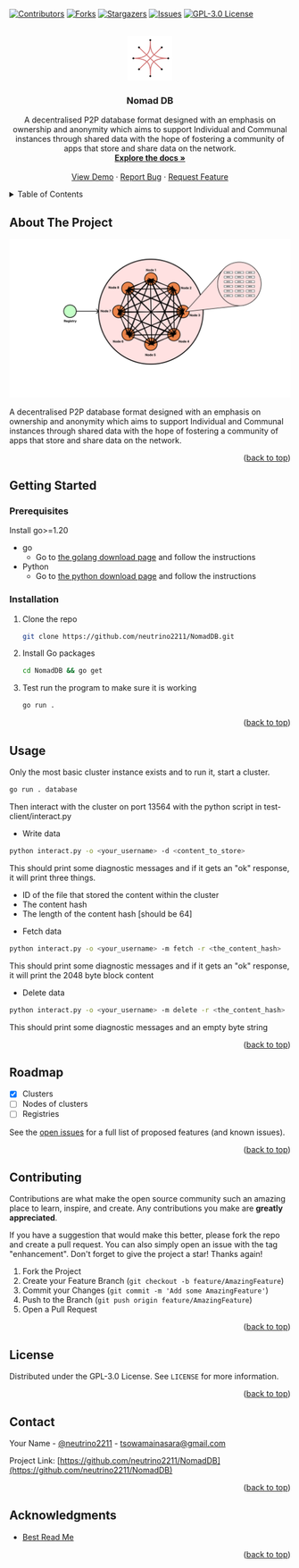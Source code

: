 <!-- Improved compatibility of back to top link: See: https://github.com/othneildrew/Best-README-Template/pull/73 -->
<a name="readme-top"></a>
<!--
*** Thanks for checking out the Best-README-Template. If you have a suggestion
*** that would make this better, please fork the repo and create a pull request
*** or simply open an issue with the tag "enhancement".
*** Don't forget to give the project a star!
*** Thanks again! Now go create something AMAZING! :D
-->



<!-- PROJECT SHIELDS -->
<!--
*** I'm using markdown "reference style" links for readability.
*** Reference links are enclosed in brackets [ ] instead of parentheses ( ).
*** See the bottom of this document for the declaration of the reference variables
*** for contributors-url, forks-url, etc. This is an optional, concise syntax you may use.
*** https://www.markdownguide.org/basic-syntax/#reference-style-links
-->
[![Contributors][contributors-shield]][contributors-url]
[![Forks][forks-shield]][forks-url]
[![Stargazers][stars-shield]][stars-url]
[![Issues][issues-shield]][issues-url]
[![GPL-3.0 License][license-shield]][license-url]



<!-- PROJECT LOGO -->
<br />
<div align="center">
  <a href="https://github.com/neutrino2211/NomadDB">
    <img src="docs/Nomad DB.png" alt="Logo" height="80">
  </a>

<h3 align="center">Nomad DB</h3>

  <p align="center">
    A decentralised P2P database format designed with an emphasis on ownership and anonymity which aims to support Individual and Communal instances through shared data with the hope of fostering a community of apps that store and share data on the network.
    <br />
    <a href="https://github.com/neutrino2211/NomadDB"><strong>Explore the docs »</strong></a>
    <br />
    <br />
    <a href="https://github.com/neutrino2211/NomadDB">View Demo</a>
    ·
    <a href="https://github.com/neutrino2211/NomadDB/issues">Report Bug</a>
    ·
    <a href="https://github.com/neutrino2211/NomadDB/issues">Request Feature</a>
  </p>
</div>



<!-- TABLE OF CONTENTS -->
<details>
  <summary>Table of Contents</summary>
  <ol>
    <li>
      <a href="#about-the-project">About The Project</a>
    </li>
    <li>
      <a href="#getting-started">Getting Started</a>
      <ul>
        <li><a href="#prerequisites">Prerequisites</a></li>
        <li><a href="#installation">Installation</a></li>
      </ul>
    </li>
    <li><a href="#usage">Usage</a></li>
    <li><a href="#roadmap">Roadmap</a></li>
    <li><a href="#contributing">Contributing</a></li>
    <li><a href="#license">License</a></li>
    <li><a href="#contact">Contact</a></li>
    <li><a href="#acknowledgments">Acknowledgments</a></li>
  </ol>
</details>



<!-- ABOUT THE PROJECT -->
## About The Project

[![Nomad DB Architecture][product-screenshot]][product-screenshot]

A decentralised P2P database format designed with an emphasis on ownership and anonymity which aims to support Individual and Communal instances through shared data with the hope of fostering a community of apps that store and share data on the network.

<p align="right">(<a href="#readme-top">back to top</a>)</p>


<!-- GETTING STARTED -->
## Getting Started

### Prerequisites

Install go>=1.20
* go
  - Go to [the golang download page](https://go.dev/doc/install) and follow the instructions
* Python
  - Go to [the python download page](https://www.python.org/downloads/) and follow the instructions


### Installation

1. Clone the repo
   ```sh
   git clone https://github.com/neutrino2211/NomadDB.git
   ```
2. Install Go packages
   ```sh
   cd NomadDB && go get
   ```
3. Test run the program to make sure it is working
   ```sh
   go run .
   ```

<p align="right">(<a href="#readme-top">back to top</a>)</p>



<!-- USAGE EXAMPLES -->
## Usage
Only the most basic cluster instance exists and to run it, start a cluster.

```sh
go run . database
```

Then interact with the cluster on port 13564 with the python script in test-client/interact.py

* Write data
  
```sh
python interact.py -o <your_username> -d <content_to_store>
```

This should print some diagnostic messages and if it gets an "ok" response, it will print three things.
- ID of the file that stored the content within the cluster
- The content hash
- The length of the content hash [should be 64]

* Fetch data

```sh
python interact.py -o <your_username> -m fetch -r <the_content_hash>
```

This should print some diagnostic messages and if it gets an "ok" response, it will print the 2048 byte block content

* Delete data

```sh
python interact.py -o <your_username> -m delete -r <the_content_hash>
```

This should print some diagnostic messages and an empty byte string

<p align="right">(<a href="#readme-top">back to top</a>)</p>



<!-- ROADMAP -->
## Roadmap

- [X] Clusters
- [ ] Nodes of clusters
- [ ] Registries

See the [open issues](https://github.com/neutrino2211/NomadDB/issues) for a full list of proposed features (and known issues).

<p align="right">(<a href="#readme-top">back to top</a>)</p>



<!-- CONTRIBUTING -->
## Contributing

Contributions are what make the open source community such an amazing place to learn, inspire, and create. Any contributions you make are **greatly appreciated**.

If you have a suggestion that would make this better, please fork the repo and create a pull request. You can also simply open an issue with the tag "enhancement".
Don't forget to give the project a star! Thanks again!

1. Fork the Project
2. Create your Feature Branch (`git checkout -b feature/AmazingFeature`)
3. Commit your Changes (`git commit -m 'Add some AmazingFeature'`)
4. Push to the Branch (`git push origin feature/AmazingFeature`)
5. Open a Pull Request

<p align="right">(<a href="#readme-top">back to top</a>)</p>



<!-- LICENSE -->
## License

Distributed under the GPL-3.0 License. See `LICENSE` for more information.

<p align="right">(<a href="#readme-top">back to top</a>)</p>



<!-- CONTACT -->
## Contact

Your Name - [@neutrino2211](https://twitter.com/neutrino2211) - tsowamainasara@gmail.com

Project Link: [https://github.com/neutrino2211/NomadDB](https://github.com/neutrino2211/NomadDB)

<p align="right">(<a href="#readme-top">back to top</a>)</p>



<!-- ACKNOWLEDGMENTS -->
## Acknowledgments

* [Best Read Me](https://github.com/othneildrew/Best-README-Template/tree/master)

<p align="right">(<a href="#readme-top">back to top</a>)</p>



<!-- MARKDOWN LINKS & IMAGES -->
<!-- https://www.markdownguide.org/basic-syntax/#reference-style-links -->
[contributors-shield]: https://img.shields.io/github/contributors/neutrino2211/NomadDB.svg?style=for-the-badge
[contributors-url]: https://github.com/neutrino2211/NomadDB/graphs/contributors
[forks-shield]: https://img.shields.io/github/forks/neutrino2211/NomadDB.svg?style=for-the-badge
[forks-url]: https://github.com/neutrino2211/NomadDB/network/members
[stars-shield]: https://img.shields.io/github/stars/neutrino2211/NomadDB.svg?style=for-the-badge
[stars-url]: https://github.com/neutrino2211/NomadDB/stargazers
[issues-shield]: https://img.shields.io/github/issues/neutrino2211/NomadDB.svg?style=for-the-badge
[issues-url]: https://github.com/neutrino2211/NomadDB/issues
[license-shield]: https://img.shields.io/github/license/neutrino2211/NomadDB.svg?style=for-the-badge
[license-url]: https://github.com/neutrino2211/NomadDB/blob/master/LICENSE
[arch-url]: https://github.com/neutrino2211/NomadDB/blob/master/docs/arch.png
[linkedin-shield]: https://img.shields.io/badge/-LinkedIn-black.svg?style=for-the-badge&logo=linkedin&colorB=555
[linkedin-url]: https://linkedin.com/in/linkedin_username
[product-screenshot]: docs/arch.jpg
[Next.js]: https://img.shields.io/badge/next.js-000000?style=for-the-badge&logo=nextdotjs&logoColor=white
[Next-url]: https://nextjs.org/
[React.js]: https://img.shields.io/badge/React-20232A?style=for-the-badge&logo=react&logoColor=61DAFB
[React-url]: https://reactjs.org/
[Vue.js]: https://img.shields.io/badge/Vue.js-35495E?style=for-the-badge&logo=vuedotjs&logoColor=4FC08D
[Vue-url]: https://vuejs.org/
[Angular.io]: https://img.shields.io/badge/Angular-DD0031?style=for-the-badge&logo=angular&logoColor=white
[Angular-url]: https://angular.io/
[Svelte.dev]: https://img.shields.io/badge/Svelte-4A4A55?style=for-the-badge&logo=svelte&logoColor=FF3E00
[Svelte-url]: https://svelte.dev/
[Laravel.com]: https://img.shields.io/badge/Laravel-FF2D20?style=for-the-badge&logo=laravel&logoColor=white
[Laravel-url]: https://laravel.com
[Bootstrap.com]: https://img.shields.io/badge/Bootstrap-563D7C?style=for-the-badge&logo=bootstrap&logoColor=white
[Bootstrap-url]: https://getbootstrap.com
[JQuery.com]: https://img.shields.io/badge/jQuery-0769AD?style=for-the-badge&logo=jquery&logoColor=white
[JQuery-url]: https://jquery.com 